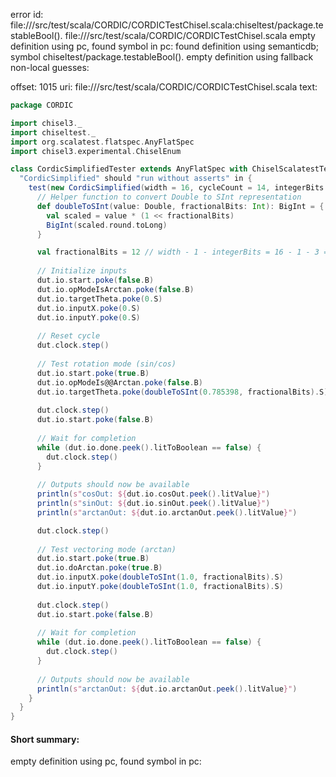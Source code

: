 error id: file://<WORKSPACE>/src/test/scala/CORDIC/CORDICTestChisel.scala:chiseltest/package.testableBool().
file://<WORKSPACE>/src/test/scala/CORDIC/CORDICTestChisel.scala
empty definition using pc, found symbol in pc: 
found definition using semanticdb; symbol chiseltest/package.testableBool().
empty definition using fallback
non-local guesses:

offset: 1015
uri: file://<WORKSPACE>/src/test/scala/CORDIC/CORDICTestChisel.scala
text:
```scala
package CORDIC

import chisel3._
import chiseltest._
import org.scalatest.flatspec.AnyFlatSpec
import chisel3.experimental.ChiselEnum

class CordicSimplifiedTester extends AnyFlatSpec with ChiselScalatestTester {
  "CordicSimplified" should "run without asserts" in {
    test(new CordicSimplified(width = 16, cycleCount = 14, integerBits = 3)) { dut =>
      // Helper function to convert Double to SInt representation
      def doubleToSInt(value: Double, fractionalBits: Int): BigInt = {
        val scaled = value * (1 << fractionalBits)
        BigInt(scaled.round.toLong)
      }

      val fractionalBits = 12 // width - 1 - integerBits = 16 - 1 - 3 = 12
      
      // Initialize inputs
      dut.io.start.poke(false.B)
      dut.io.opModeIsArctan.poke(false.B)
      dut.io.targetTheta.poke(0.S)
      dut.io.inputX.poke(0.S)
      dut.io.inputY.poke(0.S)
      
      // Reset cycle
      dut.clock.step()
      
      // Test rotation mode (sin/cos)
      dut.io.start.poke(true.B)
      dut.io.opModeIs@@Arctan.poke(false.B)
      dut.io.targetTheta.poke(doubleToSInt(0.785398, fractionalBits).S) // ~π/4 (45 degrees)
      
      dut.clock.step()
      dut.io.start.poke(false.B)
      
      // Wait for completion
      while (dut.io.done.peek().litToBoolean == false) {
        dut.clock.step()
      }
      
      // Outputs should now be available
      println(s"cosOut: ${dut.io.cosOut.peek().litValue}")
      println(s"sinOut: ${dut.io.sinOut.peek().litValue}")
      println(s"arctanOut: ${dut.io.arctanOut.peek().litValue}")

      dut.clock.step()
      
      // Test vectoring mode (arctan)
      dut.io.start.poke(true.B)
      dut.io.doArctan.poke(true.B)
      dut.io.inputX.poke(doubleToSInt(1.0, fractionalBits).S)
      dut.io.inputY.poke(doubleToSInt(1.0, fractionalBits).S)
      
      dut.clock.step()
      dut.io.start.poke(false.B)
      
      // Wait for completion
      while (dut.io.done.peek().litToBoolean == false) {
        dut.clock.step()
      }
      
      // Outputs should now be available
      println(s"arctanOut: ${dut.io.arctanOut.peek().litValue}")
    }
  }
}
```


#### Short summary: 

empty definition using pc, found symbol in pc: 